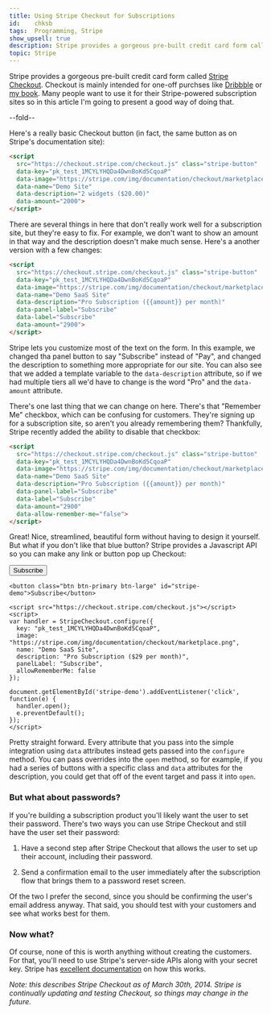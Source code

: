 ```yaml
---
title: Using Stripe Checkout for Subscriptions
id:    chksb
tags:  Programming, Stripe
show_upsell: true
description: Stripe provides a gorgeous pre-built credit card form called Stripe Checkout. Learn how to best use it for subscription applications.
topic: Stripe
---
```


Stripe provides a gorgeous pre-built credit card form called [Stripe Checkout](https://stripe.com/docs/checkout). Checkout is mainly intended for one-off purchses like [Dribbble](http://dribbble.com/) or [my book](/mastering-modern-payments). Many people want to use it for their Stripe-powered subscription sites so in this article I'm going to present a good way of doing that.

--fold--

Here's a really basic Checkout button (in fact, the same button as on Stripe's documentation site):

<script
  src="https://checkout.stripe.com/checkout.js" class="stripe-button"
  data-key="pk_test_1MCYLYHQDa4DwnBoKd5CqoaP"
  data-image="https://stripe.com/img/documentation/checkout/marketplace.png"
  data-name="Demo Site"
  data-description="2 widgets ($20.00)"
  data-amount="2000">
</script>

```html
<script
  src="https://checkout.stripe.com/checkout.js" class="stripe-button"
  data-key="pk_test_1MCYLYHQDa4DwnBoKd5CqoaP"
  data-image="https://stripe.com/img/documentation/checkout/marketplace.png"
  data-name="Demo Site"
  data-description="2 widgets ($20.00)"
  data-amount="2000">
</script>
```

There are several things in here that don't really work well for a subscription site, but they're easy to fix. For example, we don't want to show an amount in that way and the description doesn't make much sense. Here's a another version with a few changes:

<script
  src="https://checkout.stripe.com/checkout.js" class="stripe-button"
  data-key="pk_test_1MCYLYHQDa4DwnBoKd5CqoaP"
  data-image="https://stripe.com/img/documentation/checkout/marketplace.png"
  data-name="Demo SaaS Site"
  data-description="Pro Subscription ($29 per month)"
  data-panel-label="Subscribe"
  data-label="Subscribe">
</script>

```html
<script
  src="https://checkout.stripe.com/checkout.js" class="stripe-button"
  data-key="pk_test_1MCYLYHQDa4DwnBoKd5CqoaP"
  data-image="https://stripe.com/img/documentation/checkout/marketplace.png"
  data-name="Demo SaaS Site"
  data-description="Pro Subscription ({{amount}} per month)"
  data-panel-label="Subscribe"
  data-label="Subscribe"
  data-amount="2900">
</script>
```

Stripe lets you customize most of the text on the form. In this example, we changed tha panel button to say "Subscribe" instead of "Pay", and changed the description to something more appropriate for our site. You can also see that we added a template variable to the `data-description` attribute, so if we had multiple tiers all we'd have to change is the word "Pro" and the `data-amount` attribute.

There's one last thing that we can change on here. There's that "Remember Me" checkbox, which can be confusing for customers. They're signing up for a subscription site, so aren't you already remembering them? Thankfully, Stripe recently added the ability to disable that checkbox:

<script
  src="https://checkout.stripe.com/checkout.js" class="stripe-button"
  data-key="pk_test_1MCYLYHQDa4DwnBoKd5CqoaP"
  data-image="https://stripe.com/img/documentation/checkout/marketplace.png"
  data-name="Demo SaaS Site"
  data-description="Pro Subscription ($29 per month)"
  data-panel-label="Subscribe"
  data-label="Subscribe"
  data-allow-remember-me="false">
</script>

```html
<script
  src="https://checkout.stripe.com/checkout.js" class="stripe-button"
  data-key="pk_test_1MCYLYHQDa4DwnBoKd5CqoaP"
  data-image="https://stripe.com/img/documentation/checkout/marketplace.png"
  data-name="Demo SaaS Site"
  data-description="Pro Subscription ({{amount}} per month)"
  data-panel-label="Subscribe"
  data-label="Subscribe"
  data-amount="2900"
  data-allow-remember-me="false">
</script>
```

Great! Nice, streamlined, beautiful form without having to design it yourself. But what if you don't like that blue button? Stripe provides a Javascript API so you can make any link or button pop up Checkout:

<button class="btn btn-primary btn-large" id="stripe-demo">Subscribe</button>

<script src="https://checkout.stripe.com/checkout.js"></script>
<script>
var handler = StripeCheckout.configure({
  key: "pk_test_1MCYLYHQDa4DwnBoKd5CqoaP",
  image: "https://stripe.com/img/documentation/checkout/marketplace.png",
  name: "Demo SaaS Site",
  description: "Pro Subscription ($29 per month)",
  panelLabel: "Subscribe",
  allowRememberMe: false
});

document.getElementById('stripe-demo').addEventListener('click', function(e) {
  handler.open();
  e.preventDefault();
});
</script>

```
<button class="btn btn-primary btn-large" id="stripe-demo">Subscribe</button>

<script src="https://checkout.stripe.com/checkout.js"></script>
<script>
var handler = StripeCheckout.configure({
  key: "pk_test_1MCYLYHQDa4DwnBoKd5CqoaP",
  image: "https://stripe.com/img/documentation/checkout/marketplace.png",
  name: "Demo SaaS Site",
  description: "Pro Subscription ($29 per month)",
  panelLabel: "Subscribe",
  allowRememberMe: false
});

document.getElementById('stripe-demo').addEventListener('click', function(e) {
  handler.open();
  e.preventDefault();
});
</script>
```

Pretty straight forward. Every attribute that you pass into the simple integration using `data` attributes instead gets passed into the `configure` method. You can pass overrides into the `open` method, so for example, if you had a series of buttons with a specific class and `data` attributes for the description, you could get that off of the event target and pass it into `open`.

### But what about passwords?

If you're building a subscription product you'll likely want the user to set their password. There's two ways you can use Stripe Checkout and still have the user set their password:

1. Have a second step after Stripe Checkout that allows the user to set up their account, including their password.

2. Send a confirmation email to the user immediately after the subscription flow that brings them to a password reset screen.

Of the two I prefer the second, since you should be confirming the user's email address anyway. That said, you should test with your customers and see what works best for them.

### Now what?

Of course, none of this is worth anything without creating the customers. For that, you'll need to use Stripe's server-side APIs along with your secret key. Stripe has [excellent documentation](https://stripe.com/docs/subscriptions) on how this works.

*Note: this describes Stripe Checkout as of March 30th, 2014. Stripe is continually updating and testing Checkout, so things may change in the future.*
